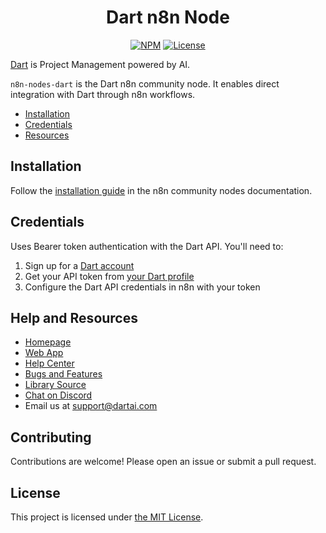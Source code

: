 <div align="center">
  <h1>Dart n8n Node</h1>
  <p>
    <a href="https://npmjs.com/package/dart-tools"><img src="https://img.shields.io/npm/v/dart-tools" alt="NPM"></a>
    <a href="LICENSE"><img src="https://img.shields.io/github/license/its-dart/dart-tools-ts" alt="License"></a>
  </p>
</div>

[Dart](https://dartai.com?nr=1) is Project Management powered by AI.

`n8n-nodes-dart` is the Dart n8n community node. It enables direct integration with Dart through n8n workflows.

- [Installation](#installation)
- [Credentials](#credentials)
- [Resources](#resources)

## Installation

Follow the [installation guide](https://docs.n8n.io/integrations/community-nodes/installation/) in the n8n community nodes documentation.

## Credentials

Uses Bearer token authentication with the Dart API. You'll need to:

1. Sign up for a [Dart account](https://app.dartai.com)
2. Get your API token from [your Dart profile](https://app.dartai.com/home?settings=account)
3. Configure the Dart API credentials in n8n with your token

## Help and Resources

- [Homepage](https://dartai.com/?nr=1)
- [Web App](https://app.dartai.com/)
- [Help Center](https://help.dartai.com/)
- [Bugs and Features](https://app.dartai.com/p/r/JFyPnhL9En61)
- [Library Source](https://github.com/its-dart/dart-tools-ts/)
- [Chat on Discord](https://discord.gg/RExv8jEkSh)
- Email us at [support@dartai.com](mailto:support@dartai.com)

## Contributing

Contributions are welcome! Please open an issue or submit a pull request.

## License

This project is licensed under [the MIT License](LICENSE).
